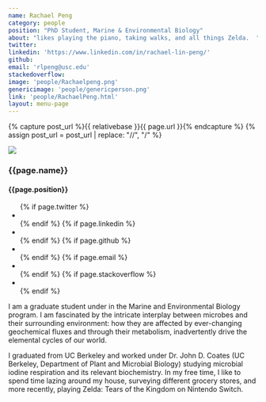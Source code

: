 ```yaml
---
name: Rachael Peng
category: people
position: "PhD Student, Marine & Environmental Biology"
about: "likes playing the piano, taking walks, and all things Zelda.  "
twitter: 
linkedin: 'https://www.linkedin.com/in/rachael-lin-peng/'
github: 
email: 'rlpeng@usc.edu'
stackedoverflow: 
image: 'people/Rachaelpeng.png'
genericimage: 'people/genericperson.png'
link: 'people/RachaelPeng.html'
layout: menu-page
---
```

<!-- No need to change anything here -->
{% capture post_url %}{{ relativebase }}{{ page.url }}{% endcapture %}
{% assign post_url = post_url | replace: "//", "/" %}

<div class="small-wrapper">
  <div class="about-container">
    <section class="about-header">
      <div class="author-image-container">
        <a href='{{ post_url}} '><img src='{{ relativebase }}/assets/img/{{ page.image }}'></a>
      </div>


<h3> {{page.name}}</h3>
<h4> {{page.position}} </h4>

<section class="about-body">
          <ul class="contact-list">
          {% if page.twitter %}
            <li class="twitter"><a class="twitter" href="https://twitter.com/{{page.twitter}}" target="_blank"><i class="fa fa-twitter"></i></a></li>
          {% endif %}
          {% if page.linkedin %}
            <li class="linkedin"><a class="linkedin" href="https://in.linkedin.com/in/{{page.linkedin}}" target="_blank"><i class="fa fa-linkedin"></i></a></li>
          {% endif %}
          {% if page.github %}
            <li class="github"><a class="github" href="https://github.com/{{page.github}}" target="_blank"><i class="fa fa-github"></i></a></li>
          {% endif %}
          {% if page.email %}
            <li class="email"><a class="email" href="mailto:{{page.email}}"><i class="fa fa-envelope-o"></i></a></li>
          {% endif %}
          {% if page.stackoverflow %}
          <li class="stackoverflow"><a class="stackoverflow" href="https://stackoverflow.com/users/{{page.stackoverflow}}" target="_blank">
            <i class="fa fa-stack-overflow" aria-hidden="true"></i></a></li>
          {% endif %}
          </ul>
          </section>

<!-- Fill in details below, as many paragraphs as you'd like -->
<p>I am a graduate student under in the Marine and Environmental Biology program. I am fascinated by the intricate interplay between microbes and their surrounding environment: how they are affected by ever-changing geochemical fluxes and through their metabolism, inadvertently drive the elemental cycles of our world. </p>
<p>I graduated from UC Berkeley and worked under Dr. John D. Coates (UC Berkeley, Department of Plant and Microbial Biology) studying microbial iodine respiration and its relevant biochemistry. In my free time, I like to spend time lazing around my house, surveying different grocery stores, and more recently, playing Zelda: Tears of the Kingdom on Nintendo Switch.  </p>

<!-- No need to change anything here -->
</section>
</div>
